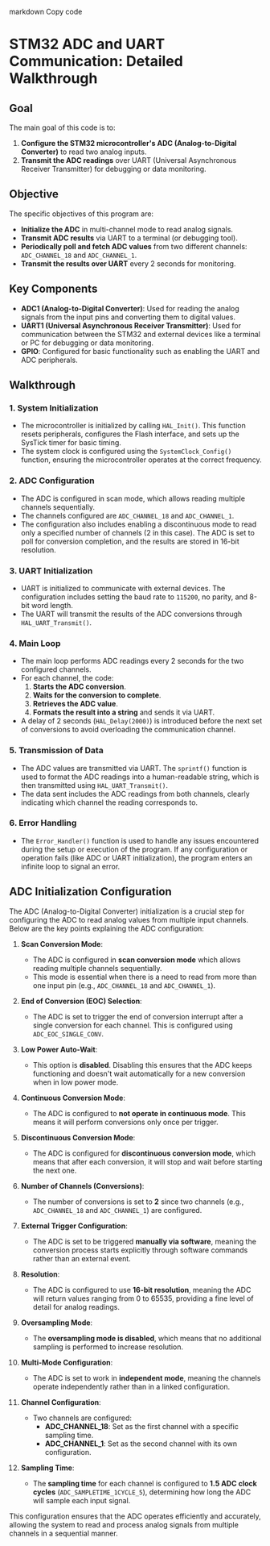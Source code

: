 
markdown
Copy code
# STM32 ADC and UART Communication: Detailed Walkthrough

## **Goal**

The main goal of this code is to:
1. **Configure the STM32 microcontroller's ADC (Analog-to-Digital Converter)** to read two analog inputs.
2. **Transmit the ADC readings** over UART (Universal Asynchronous Receiver Transmitter) for debugging or data monitoring.

## **Objective**

The specific objectives of this program are:
- **Initialize the ADC** in multi-channel mode to read analog signals.
- **Transmit ADC results** via UART to a terminal (or debugging tool).
- **Periodically poll and fetch ADC values** from two different channels: `ADC_CHANNEL_18` and `ADC_CHANNEL_1`.
- **Transmit the results over UART** every 2 seconds for monitoring.

## **Key Components**
- **ADC1 (Analog-to-Digital Converter)**: Used for reading the analog signals from the input pins and converting them to digital values.
- **UART1 (Universal Asynchronous Receiver Transmitter)**: Used for communication between the STM32 and external devices like a terminal or PC for debugging or data monitoring.
- **GPIO**: Configured for basic functionality such as enabling the UART and ADC peripherals.

## **Walkthrough**

### 1. **System Initialization**
   - The microcontroller is initialized by calling `HAL_Init()`. This function resets peripherals, configures the Flash interface, and sets up the SysTick timer for basic timing.
   - The system clock is configured using the `SystemClock_Config()` function, ensuring the microcontroller operates at the correct frequency.

### 2. **ADC Configuration**
   - The ADC is configured in scan mode, which allows reading multiple channels sequentially.
   - The channels configured are `ADC_CHANNEL_18` and `ADC_CHANNEL_1`. 
   - The configuration also includes enabling a discontinuous mode to read only a specified number of channels (2 in this case). The ADC is set to poll for conversion completion, and the results are stored in 16-bit resolution.

### 3. **UART Initialization**
   - UART is initialized to communicate with external devices. The configuration includes setting the baud rate to `115200`, no parity, and 8-bit word length.
   - The UART will transmit the results of the ADC conversions through `HAL_UART_Transmit()`.

### 4. **Main Loop**
   - The main loop performs ADC readings every 2 seconds for the two configured channels.
   - For each channel, the code:
     1. **Starts the ADC conversion**.
     2. **Waits for the conversion to complete**.
     3. **Retrieves the ADC value**.
     4. **Formats the result into a string** and sends it via UART.
   - A delay of 2 seconds (`HAL_Delay(2000)`) is introduced before the next set of conversions to avoid overloading the communication channel.

### 5. **Transmission of Data**
   - The ADC values are transmitted via UART. The `sprintf()` function is used to format the ADC readings into a human-readable string, which is then transmitted using `HAL_UART_Transmit()`.
   - The data sent includes the ADC readings from both channels, clearly indicating which channel the reading corresponds to.

### 6. **Error Handling**
   - The `Error_Handler()` function is used to handle any issues encountered during the setup or execution of the program. If any configuration or operation fails (like ADC or UART initialization), the program enters an infinite loop to signal an error.

## **ADC Initialization Configuration**

The ADC (Analog-to-Digital Converter) initialization is a crucial step for configuring the ADC to read analog values from multiple input channels. Below are the key points explaining the ADC configuration:

1. **Scan Conversion Mode**: 
   - The ADC is configured in **scan conversion mode** which allows reading multiple channels sequentially.
   - This mode is essential when there is a need to read from more than one input pin (e.g., `ADC_CHANNEL_18` and `ADC_CHANNEL_1`).

2. **End of Conversion (EOC) Selection**: 
   - The ADC is set to trigger the end of conversion interrupt after a single conversion for each channel. This is configured using `ADC_EOC_SINGLE_CONV`.

3. **Low Power Auto-Wait**: 
   - This option is **disabled**. Disabling this ensures that the ADC keeps functioning and doesn't wait automatically for a new conversion when in low power mode.

4. **Continuous Conversion Mode**:
   - The ADC is configured to **not operate in continuous mode**. This means it will perform conversions only once per trigger.

5. **Discontinuous Conversion Mode**:
   - The ADC is configured for **discontinuous conversion mode**, which means that after each conversion, it will stop and wait before starting the next one.

6. **Number of Channels (Conversions)**: 
   - The number of conversions is set to **2** since two channels (e.g., `ADC_CHANNEL_18` and `ADC_CHANNEL_1`) are configured.

7. **External Trigger Configuration**:
   - The ADC is set to be triggered **manually via software**, meaning the conversion process starts explicitly through software commands rather than an external event.

8. **Resolution**:
   - The ADC is configured to use **16-bit resolution**, meaning the ADC will return values ranging from 0 to 65535, providing a fine level of detail for analog readings.

9. **Oversampling Mode**:
   - The **oversampling mode is disabled**, which means that no additional sampling is performed to increase resolution.

10. **Multi-Mode Configuration**:
    - The ADC is set to work in **independent mode**, meaning the channels operate independently rather than in a linked configuration.

11. **Channel Configuration**:
    - Two channels are configured: 
      - **ADC_CHANNEL_18**: Set as the first channel with a specific sampling time.
      - **ADC_CHANNEL_1**: Set as the second channel with its own configuration.

12. **Sampling Time**:
    - The **sampling time** for each channel is configured to **1.5 ADC clock cycles** (`ADC_SAMPLETIME_1CYCLE_5`), determining how long the ADC will sample each input signal.

This configuration ensures that the ADC operates efficiently and accurately, allowing the system to read and process analog signals from multiple channels in a sequential manner.
